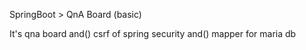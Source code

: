 SpringBoot > QnA Board (basic)

It's qna board 
    and()
      csrf of spring security
    and()
      mapper for maria db
    
    
